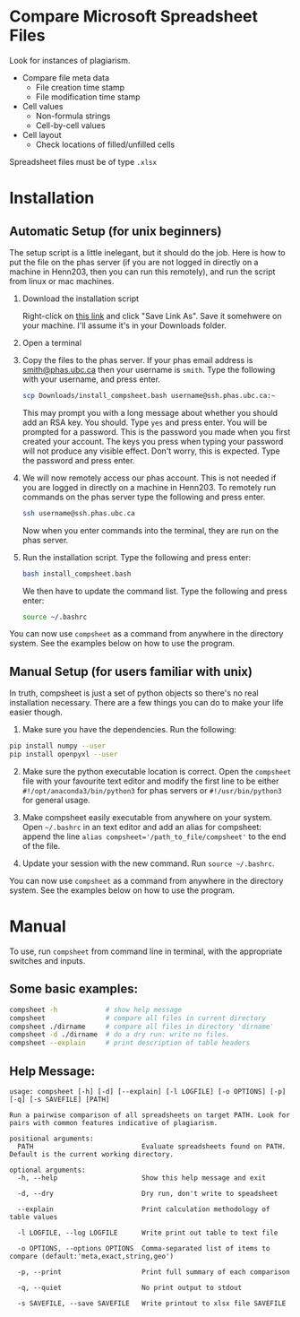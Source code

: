 # Compare Microsoft Spreadsheet Files

Look for instances of plagiarism. 

* Compare file meta data
    * File creation time stamp
    * File modification time stamp
* Cell values
    * Non-formula strings
    * Cell-by-cell values
* Cell layout
    * Check locations of filled/unfilled cells

Spreadsheet files must be of type `.xlsx`

# Installation

## Automatic Setup (for unix beginners)

The setup script is a little inelegant, but it should do the job. Here is how to put the file on the phas server (if you are not logged in directly on a machine in Henn203, then you can run this remotely), and run the script from linux or mac machines. 

1. Download the installation script

   Right-click on [this link](https://raw.githubusercontent.com/dfujim/SpreadsheetPlagiarism/master/install_compsheet.bash) and click "Save Link As". Save it somehwere on your machine. I'll assume it's in your Downloads folder. 

2. Open a terminal

3. Copy the files to the phas server. If your phas email address is smith@phas.ubc.ca then your username is `smith`. Type the following with your username, and press enter. 

   ```bash
   scp Downloads/install_compsheet.bash username@ssh.phas.ubc.ca:~
   ```
   
   This may prompt you with a long message about whether you should add an RSA key. You should. Type `yes` and press enter. You will be prompted for a password. This is the password you made when you first created your account. The keys you press when typing your password will not produce any visible effect. Don't worry, this is expected. Type the password and press enter. 

4. We will now remotely access our phas account. This is not needed if you are logged in directly on a machine in Henn203. To remotely run commands on the phas server type the following and press enter. 

   ```bash
   ssh username@ssh.phas.ubc.ca
   ```
   Now when you enter commands into the terminal, they are run on the phas server. 
   
5. Run the installation script. Type the following and press enter: 

   ```bash
   bash install_compsheet.bash
   ```
   
   We then have to update the command list. Type the following and press enter:
   
   ```bash
   source ~/.bashrc
   ```
   
You can now use `compsheet` as a command from anywhere in the directory system. See the examples below on how to use the program. 
   

## Manual Setup (for users familiar with unix)

In truth, compsheet is just a set of python objects so there's no real installation necessary. There are a few things you can do to make your life easier though. 

1. Make sure you have the dependencies. Run the following: 

```bash
pip install numpy --user
pip install openpyxl --user
```

2. Make sure the python executable location is correct. Open the `compsheet` file with your favourite text editor and modify the first line to be either `#!/opt/anaconda3/bin/python3` for phas servers or `#!/usr/bin/python3` for general usage.

3. Make compsheet easily executable from anywhere on your system. Open `~/.bashrc` in an text editor and add an alias for compsheet: append the line `alias compsheet='/path_to_file/compsheet'` to the end of the file. 

4. Update your session with the new command. Run `source ~/.bashrc`.

You can now use `compsheet` as a command from anywhere in the directory system. See the examples below on how to use the program. 

# Manual

To use, run `compsheet` from command line in terminal, with the appropriate switches and inputs. 

## Some basic examples:

```bash
compsheet -h            # show help message
compsheet               # compare all files in current directory
compsheet ./dirname     # compare all files in directory 'dirname'
compsheet -d ./dirname  # do a dry run: write no files. 
compsheet --explain     # print description of table headers
```

## Help Message: 

```text
usage: compsheet [-h] [-d] [--explain] [-l LOGFILE] [-o OPTIONS] [-p] [-q] [-s SAVEFILE] [PATH]

Run a pairwise comparison of all spreadsheets on target PATH. Look for pairs with common features indicative of plagiarism.

positional arguments:
  PATH                           Evaluate spreadsheets found on PATH. Default is the current working directory.

optional arguments:
  -h, --help                     Show this help message and exit
  
  -d, --dry                      Dry run, don't write to speadsheet
  
  --explain                      Print calculation methodology of table values
  
  -l LOGFILE, --log LOGFILE      Write print out table to text file
  
  -o OPTIONS, --options OPTIONS  Comma-separated list of items to compare (default:'meta,exact,string,geo')
  
  -p, --print                    Print full summary of each comparison
  
  -q, --quiet                    No print output to stdout
  
  -s SAVEFILE, --save SAVEFILE   Write printout to xlsx file SAVEFILE
```
